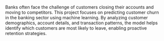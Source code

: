 Banks often face the challenge of customers closing their accounts and moving to competitors. This project focuses on predicting customer churn in the banking sector using machine learning. By analyzing customer demographics, account details, and transaction patterns, the model helps identify which customers are most likely to leave, enabling proactive retention strategies.
